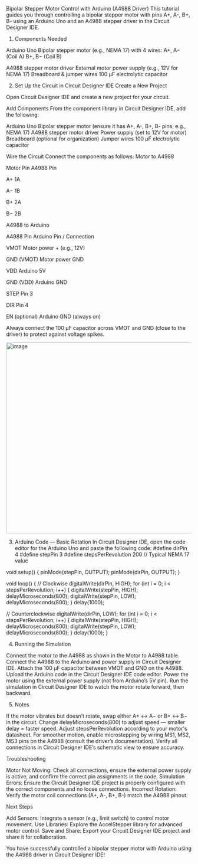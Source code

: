 Bipolar Stepper Motor Control with Arduino (A4988 Driver)
This tutorial guides you through controlling a bipolar stepper motor with pins A+, A-, B+, B- using an Arduino Uno and an A4988 stepper driver in the Circuit Designer IDE.

1. Components Needed

Arduino Uno
Bipolar stepper motor (e.g., NEMA 17) with 4 wires:
A+, A− (Coil A)
B+, B− (Coil B)

A4988 stepper motor driver
External motor power supply (e.g., 12V for NEMA 17)
Breadboard & jumper wires
100 µF electrolytic capacitor

2. Set Up the Circuit in Circuit Designer IDE
   Create a New Project

Open Circuit Designer IDE and create a new project for your circuit.

Add Components
From the component library in Circuit Designer IDE, add the following:

Arduino Uno
Bipolar stepper motor (ensure it has A+, A-, B+, B- pins, e.g., NEMA 17)
A4988 stepper motor driver
Power supply (set to 12V for motor)
Breadboard (optional for organization)
Jumper wires
100 µF electrolytic capacitor

Wire the Circuit
Connect the components as follows:
Motor to A4988

Motor Pin
A4988 Pin

A+
1A

A−
1B

B+
2A

B−
2B

A4988 to Arduino

A4988 Pin
Arduino Pin / Connection

VMOT
Motor power + (e.g., 12V)

GND (VMOT)
Motor power GND

VDD
Arduino 5V

GND (VDD)
Arduino GND

STEP
Pin 3

DIR
Pin 4

EN (optional)
Arduino GND (always on)

Always connect the 100 µF capacitor across VMOT and GND (close to the driver) to protect against voltage spikes.

<img width="616" height="518" alt="image" src="https://github.com/user-attachments/assets/1a7691ee-f832-4bea-bd50-8614107f8333" />


3. Arduino Code — Basic Rotation
   In Circuit Designer IDE, open the code editor for the Arduino Uno and paste the following code:
   #define dirPin 4
   #define stepPin 3
   #define stepsPerRevolution 200 // Typical NEMA 17 value

void setup() {
pinMode(stepPin, OUTPUT);
pinMode(dirPin, OUTPUT);
}

void loop() {
// Clockwise
digitalWrite(dirPin, HIGH);
for (int i = 0; i < stepsPerRevolution; i++) {
digitalWrite(stepPin, HIGH);
delayMicroseconds(800);
digitalWrite(stepPin, LOW);
delayMicroseconds(800);
}
delay(1000);

// Counterclockwise
digitalWrite(dirPin, LOW);
for (int i = 0; i < stepsPerRevolution; i++) {
digitalWrite(stepPin, HIGH);
delayMicroseconds(800);
digitalWrite(stepPin, LOW);
delayMicroseconds(800);
}
delay(1000);
}

4. Running the Simulation

Connect the motor to the A4988 as shown in the Motor to A4988 table.
Connect the A4988 to the Arduino and power supply in Circuit Designer IDE.
Attach the 100 µF capacitor between VMOT and GND on the A4988.
Upload the Arduino code in the Circuit Designer IDE code editor.
Power the motor using the external power supply (not from Arduino’s 5V pin).
Run the simulation in Circuit Designer IDE to watch the motor rotate forward, then backward.

5. Notes

If the motor vibrates but doesn’t rotate, swap either A+ ↔ A− or B+ ↔ B− in the circuit.
Change delayMicroseconds(800) to adjust speed — smaller delay = faster speed.
Adjust stepsPerRevolution according to your motor's datasheet.
For smoother motion, enable microstepping by wiring MS1, MS2, MS3 pins on the A4988 (consult the driver’s documentation).
Verify all connections in Circuit Designer IDE’s schematic view to ensure accuracy.

Troubleshooting

Motor Not Moving: Check all connections, ensure the external power supply is active, and confirm the correct pin assignments in the code.
Simulation Errors: Ensure the Circuit Designer IDE project is properly configured with the correct components and no loose connections.
Incorrect Rotation: Verify the motor coil connections (A+, A-, B+, B-) match the A4988 pinout.

Next Steps

Add Sensors: Integrate a sensor (e.g., limit switch) to control motor movement.
Use Libraries: Explore the AccelStepper library for advanced motor control.
Save and Share: Export your Circuit Designer IDE project and share it for collaboration.

You have successfully controlled a bipolar stepper motor with Arduino using the A4988 driver in Circuit Designer IDE!
